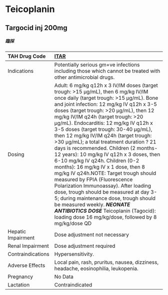 # Teicoplanin

## Targocid inj 200mg

##### 臨採

| TAH Drug Code      | [ITAR](https://www.tahsda.org.tw/drugs/hissearch.php?drug_code=ITAR)                                                                                                                                                                                                                                                                                                                                                                                                                                                                                                                                                                                                                                                                                                                                                                                                                                                                  |
|:-------------------|:--------------------------------------------------------------------------------------------------------------------------------------------------------------------------------------------------------------------------------------------------------------------------------------------------------------------------------------------------------------------------------------------------------------------------------------------------------------------------------------------------------------------------------------------------------------------------------------------------------------------------------------------------------------------------------------------------------------------------------------------------------------------------------------------------------------------------------------------------------------------------------------------------------------------------------------|
| Indications        | Potentially serious gm+ve infections including those which cannot be treated with other antimicrobial drugs.                                                                                                                                                                                                                                                                                                                                                                                                                                                                                                                                                                                                                                                                                                                                                                                                                          |
| Dosing             | Adult: 6 mg/kg q12h x 3 IV/IM doses (target trough: >15 μg/mL), then 6 mg/kg IV/IM once daily (target trough: >15 μg/mL). Bone and joint infection: 12 mg/kg IV q12h x 3-5 doses (target trough: >20 μg/mL), then 12 mg/kg IV/IM q24h (target trough: >20 μg/mL). Endocarditis: 12 mg/kg IV q12h x 3-5 doses (target trough: 30-40 μg/mL), then 12 mg/kg IV/IM q24h (target trough: >30 μg/mL); a total treatment duration ? 21 days is recommended. Children (2 months-12 years): 10 mg/kg IV q12h x 3 doses, then 6-10 mg/kg IV q24h. Children (0-2 months): 16 mg/kg IV x 1 dose, then 8 mg/kg IV q24h.NOTE: Target trough should measured by FPIA (Fluorescence Polarization Immunoassay). After loading dose, trough should be measured at day 3-5; during maintenance dose, trough should be measured weekly. *****NEONATE ANTIBIOTICS DOSE***** Teicoplanin (Tagocid): loading dose 16 mg/kg/dose, followed by 8 mg/kg/dose QD |
| Hepatic Impairment | Dose adjustment not necessary                                                                                                                                                                                                                                                                                                                                                                                                                                                                                                                                                                                                                                                                                                                                                                                                                                                                                                         |
| Renal Impairment   | Dose adjustment required                                                                                                                                                                                                                                                                                                                                                                                                                                                                                                                                                                                                                                                                                                                                                                                                                                                                                                              |
| Contraindications  | Hypersensitivity.                                                                                                                                                                                                                                                                                                                                                                                                                                                                                                                                                                                                                                                                                                                                                                                                                                                                                                                     |
| Adverse Effects    | Local pain, rash, pruritus, nausea, dizziness, headache, eosinophilia, leukopenia.                                                                                                                                                                                                                                                                                                                                                                                                                                                                                                                                                                                                                                                                                                                                                                                                                                                    |
| Pregnancy          | No Data                                                                                                                                                                                                                                                                                                                                                                                                                                                                                                                                                                                                                                                                                                                                                                                                                                                                                                                               |
| Lactation          | Contraindicated                                                                                                                                                                                                                                                                                                                                                                                                                                                                                                                                                                                                                                                                                                                                                                                                                                                                                                                       |

